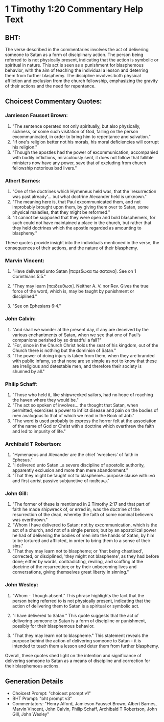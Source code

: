# 1 Timothy 1:20 Commentary Help Text

## BHT:
The verse described in the commentaries involves the act of delivering someone to Satan as a form of disciplinary action. The person being referred to is not physically present, indicating that the action is symbolic or spiritual in nature. This act is seen as a punishment for blasphemous behavior, with the aim of teaching the individual a lesson and deterring them from further blasphemy. The discipline involves both physical affliction and exclusion from the church fellowship, emphasizing the gravity of their actions and the need for repentance.

## Choicest Commentary Quotes:
### Jamieson Fausset Brown:
1. "The sentence operated not only spiritually, but also physically, sickness, or some such visitation of God, falling on the person excommunicated, in order to bring him to repentance and salvation."
2. "If one's religion better not his morals, his moral deficiencies will corrupt his religion."
3. "Though the apostles had the power of excommunication, accompanied with bodily inflictions, miraculously sent, it does not follow that fallible ministers now have any power, save that of excluding from church fellowship notorious bad livers."

### Albert Barnes:
1. "One of the doctrines which Hymeneus held was, that the 'resurrection was past already'... but what doctrine Alexander held is unknown." 
2. "The meaning here is, that Paul excommunicated them, and not improbably brought upon them, by giving them over to Satan, some physical maladies, that they might be reformed."
3. "It cannot be supposed that they were open and bold blasphemers, for such could not have maintained a place in the church, but rather that they held doctrines which the apostle regarded as amounting to blasphemy."

These quotes provide insight into the individuals mentioned in the verse, the consequences of their actions, and the nature of their blasphemy.

### Marvin Vincent:
1. "Have delivered unto Satan [παρεδωκα τω σατανα]. See on 1 Corinthians 5:5." 

2. "They may learn [παιδευθωσι]. Neither A. V. nor Rev. Gives the true force of the word, which is, may be taught by punishment or disciplined." 

3. "See on Ephesians 6:4."

### John Calvin:
1. "And shall we wonder at the present day, if any are deceived by the various enchantments of Satan, when we see that one of Paul’s companions perished by so dreadful a fall?"
2. "For, since in the Church Christ holds the seat of his kingdom, out of the Church there is nothing but the dominion of Satan."
3. "The power of doing injury is taken from them, when they are branded with public infamy, so that none are so simple as not to know that these are irreligious and detestable men, and therefore their society is shunned by all."

### Philip Schaff:
1. "Those who held it, like shipwrecked sailors, had no hope of reaching the haven where they would be." 
2. "The act so spoken of involves... the thought that Satan, when permitted, exercises a power to inflict disease and pain on the bodies of men analogous to that of which we read in the Book of Job."
3. "The word is used probably to express the horror felt at the association of the name of God or Christ with a doctrine which overthrew the faith and led to impurity of life."

### Archibald T Robertson:
1. "Hymenaeus and Alexander are the chief 'wreckers' of faith in Ephesus." 
2. "I delivered unto Satan...a severe discipline of apostolic authority, apparently exclusion and more than mere abandonment."
3. "That they might be taught not to blaspheme...purpose clause with ινα and first aorist passive subjunctive of παιδευω."

### John Gill:
1. "The former of these is mentioned in 2 Timothy 2:17 and that part of faith he made shipwreck of, or erred in, was the doctrine of the resurrection of the dead, whereby the faith of some nominal believers was overthrown."
2. "Whom I have delivered to Satan; not by excommunication, which is the act of a church, and not of a single person; but by an apostolical power he had of delivering the bodies of men into the hands of Satan, by him to be tortured and afflicted, in order to bring them to a sense of their sins."
3. "That they may learn not to blaspheme; or 'that being chastised', corrected, or disciplined, 'they might not blaspheme', as they had before done; either by words, contradicting, reviling, and scoffing at the doctrine of the resurrection; or by their unbecoming lives and conversations, giving themselves great liberty in sinning."

### John Wesley:
1. "Whom - Though absent." This phrase highlights the fact that the person being referred to is not physically present, indicating that the action of delivering them to Satan is a spiritual or symbolic act.

2. "I have delivered to Satan." This quote suggests that the act of delivering someone to Satan is a form of discipline or punishment, possibly for their blasphemous behavior.

3. "That they may learn not to blaspheme." This statement reveals the purpose behind the action of delivering someone to Satan - it is intended to teach them a lesson and deter them from further blasphemy.

Overall, these quotes shed light on the intention and significance of delivering someone to Satan as a means of discipline and correction for their blasphemous actions.


## Generation Details
- Choicest Prompt: "choicest prompt v1"
- BHT Prompt: "bht prompt v3"
- Commentators: "Henry Alford, Jamieson Fausset Brown, Albert Barnes, Marvin Vincent, John Calvin, Philip Schaff, Archibald T Robertson, John Gill, John Wesley"
